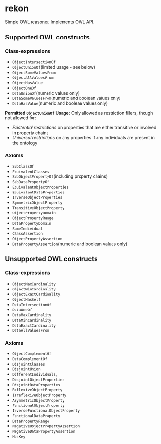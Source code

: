 # rekon #
Simple OWL reasoner. Implements OWL API.

## Supported OWL constructs ##

### Class-expressions ###

- <code>ObjectIntersectionOf</code>
- <code>ObjectUnionOf</code>(limited usage - see below)
- <code>ObjectSomeValuesFrom</code>
- <code>ObjectAllValuesFrom</code>
- <code>ObjectHasValue</code>
- <code>ObjectOneOf</code>
- <code>DataUnionOf</code>(numeric values only)
- <code>DataSomeValuesFrom</code>(numeric and boolean values only)
- <code>DataHasValue</code>(numeric and boolean values only)
    
**Permitted <code>ObjectUnionOf</code> Usage:** Only allowed as restriction fillers, though not allowed for:

- _Existential restrictions_ on properties that are either transitive or involved in property chains
- _Universal restrictions_ on any properties if any individuals are present in the ontology
        
### Axioms ###

- <code>SubClassOf</code>
- <code>EquivalentClasses</code>
- <code>SubObjectPropertyOf</code>(including property chains)
- <code>SubDataPropertyOf</code>
- <code>EquivalentObjectProperties</code>
- <code>EquivalentDataProperties</code>
- <code>InverseObjectProperties</code>
- <code>SymmetricObjectProperty</code>
- <code>TransitiveObjectProperty</code>
- <code>ObjectPropertyDomain</code>
- <code>ObjectPropertyRange</code>
- <code>DataPropertyDomain</code>
- <code>SameIndividual</code>
- <code>ClassAssertion</code>
- <code>ObjectPropertyAssertion</code>
- <code>DataPropertyAssertion</code>(numeric and boolean values only)

## Unsupported OWL constructs ##

### Class-expressions ###

- <code>ObjectMaxCardinality</code>
- <code>ObjectMinCardinality</code>
- <code>ObjectExactCardinality</code>
- <code>ObjectHasSelf</code>
- <code>DataIntersectionOf</code>
- <code>DataOneOf</code>
- <code>DataMaxCardinality</code>
- <code>DataMinCardinality</code>
- <code>DataExactCardinality</code>
- <code>DataAllValuesFrom</code>

### Axioms ###

- <code>ObjectComplementOf</code>
- <code>DataComplementOf</code>
- <code>DisjointClasses</code>
- <code>DisjointUnion</code>
- <code>DifferentIndividuals</code>,
- <code>DisjointObjectProperties</code>
- <code>DisjointDataProperties</code>
- <code>ReflexiveObjectProperty</code>
- <code>IrreflexiveObjectProperty</code>
- <code>AsymmetricObjectProperty</code>
- <code>FunctionalObjectProperty</code>
- <code>InverseFunctionalObjectProperty</code>
- <code>FunctionalDataProperty</code>
- <code>DataPropertyRange</code>
- <code>NegativeObjectPropertyAssertion</code>
- <code>NegativeDataPropertyAssertion</code>
- <code>HasKey</code>
